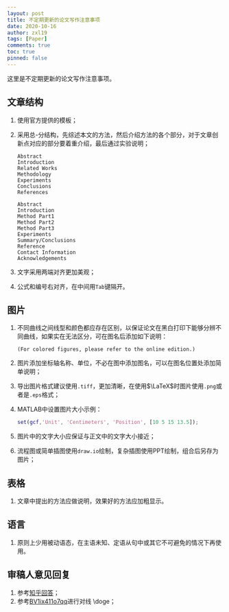 ```yaml
---
layout: post
title: 不定期更新的论文写作注意事项
date: 2020-10-16
author: zxl19
tags: [Paper]
comments: true
toc: true
pinned: false
---
```


这里是不定期更新的论文写作注意事项。

<!-- more -->

## 文章结构

1. 使用官方提供的模板；
2. 采用总-分结构，先综述本文的方法，然后介绍方法的各个部分，对于文章创新点对应的部分要着重介绍，最后通过实验说明；

    ```text
    Abstract
    Introduction
    Related Works
    Methodology
    Experiments
    Conclusions
    References
    ```

    ```text
    Abstract
    Introduction
    Method Part1
    Method Part2
    Method Part3
    Experiments
    Summary/Conclusions
    Reference
    Contact Information
    Acknowledgements
    ```

3. 文字采用两端对齐更加美观；
4. 公式和编号右对齐，在中间用`Tab`键隔开。

## 图片

1. 不同曲线之间线型和颜色都应存在区别，以保证论文在黑白打印下能够分辨不同曲线，如果实在无法区分，可在图名后添加如下说明：

    ```text
    (For colored figures, please refer to the online edition.)
    ```

2. 图片添加坐标轴名称、单位，不必在图中添加图名，可以在图名位置处添加简单说明；
3. 导出图片格式建议使用`.tiff`，更加清晰，在使用$\LaTeX$时图片使用`.png`或者是`.eps`格式；
4. MATLAB中设置图片大小示例：

    ```matlab
    set(gcf,'Unit', 'Centimeters', 'Position', [10 5 15 13.5]);
    ```

5. 图片中的文字大小应保证与正文中的文字大小接近；
6. 流程图或简单插图使用`draw.io`绘制，复杂插图使用PPT绘制，组合后另存为图片；

## 表格

1. 文章中提出的方法应做说明，效果好的方法应加粗显示。

## 语言

1. 原则上少用被动语态，在主语未知、定语从句中或其它不可避免的情况下再使用。

## 审稿人意见回复

1. 参考[知乎回答](https://www.zhihu.com/question/370758333)；
2. 参考[BV1ix411o7qq](https://www.bilibili.com/video/BV1ix411o7qq)进行对线 \doge；
